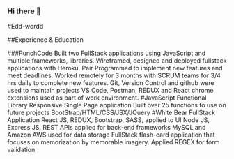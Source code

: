 ### Hi there 👋

<!--
**Edd-wordd/Edd-wordd** is a ✨ _special_ ✨ repository because its `README.md` (this file) appears on your GitHub profile.

Here are some ideas to get you started:

- 🔭 I’m currently working on ...
- 🌱 I’m currently learning ...
- 👯 I’m looking to collaborate on ...
- 🤔 I’m looking for help with ...
- 💬 Ask me about ...
- 📫 How to reach me: ...
- 😄 Pronouns: ...
- ⚡ Fun fact: ...
-->


#Edd-wordd

##Experience & Education

###PunchCode
Built two FullStack applications using JavaScript and multiple frameworks, libraries.
Wireframed, designed and deployed fullstack applications with Heroku.
Pair Programmed to implement new features and meet deadlines.
Worked remotely for 3 months with SCRUM teams for 3/4 hrs daily to complete new features.
Git, Version Control and github were used to maintain projects
VS Code, Postman, REDUX and React chrome extensions used as part of work environment.
#JavaScript Functional Library
Responsive Single Page application
Built over 25 functions to use on future projects
BootStrap/HTML/CSS/JSX/JQuery
#White Bear FullStack Application
React JS, REDUX, Bootstrap, SASS, applied to UI
Node JS, Express JS, REST APIs applied for back-end frameworks
MySQL and Amazon AWS used for data storage
FullStack flash-card application that focuses on memorization by memorable imagery.
Applied REGEX for form validation

